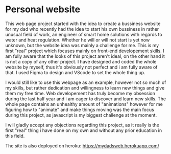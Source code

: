 # Personal website
This web page project started with the idea to create a bussiness website for my dad who recently had the idea to start his own bussiness in rather unusual field of work, an engineer of smart home solutions with regards to water and heat regulation. Whether he will or will not start is yet now unknown, but the website idea was mainly a challenge for me. This is my first "real" project which focuses mainly on front-end developement skills. I am fully aware that the looks of this project aren't ideal, on the other hand it is not a copy of any other project. I have designed and coded the whole website by myself, thus it's obviously not perfect and i am fully aware of that. I used Figma to design and VScode to set the whole thing up.

I would still like to use this webpage as an example, however not so much of my skills, but rather dedication and willingness to learn new things and give them my free time. Web developement has truly become my obsession during the last half year and i am eager to discover and learn new skills. The whole page contains an unhealthy amount of "animations" however for me figuring how to "animate" and make things moving was the main focus during this project, as javascript is my biggest challenge at the moment.

I will gladly accept any objections regarding this project, as it really is the first "real" thing i have done on my own and without any prior education in this field.

The site is also deployed on heroku:
https://mydadsweb.herokuapp.com/

